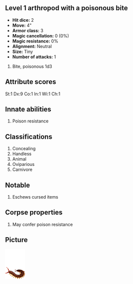 ## Level 1 arthropod with a poisonous bite

- **Hit dice:** 2
- **Move:** 4"
- **Armor class:** 3
- **Magic cancellation:** 0 (0%)
- **Magic resistance:** 0%
- **Alignment:** Neutral
- **Size:** Tiny
- **Number of attacks:** 1
1. Bite, poisonous 1d3

## Attribute scores

St:1 Dx:9 Co:1 In:1 Wi:1 Ch:1

## Innate abilities

1. Poison resistance

## Classifications

1. Concealing
2. Handless
3. Animal
4. Oviparious
5. Carnivore

## Notable

1. Eschews cursed items

## Corpse properties

1. May confer poison resistance

## Picture

![Centipede](https://github.com/hyvanmielenpelit/GnollHackTileSet/blob/main/Monsters/centipede/centipede.png?raw=true)
